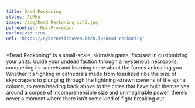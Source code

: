 ```yaml
---
title: Dead Reckoning
status: ALPHA
image: /img/Dead Reckoning ich3.jpg
patreontier: Hex-Processor
exclusive: true
url: 'https://cyberneticcoven.itch.io/dead-reckoning'
---
```


\*Dead Reckoning\* is a small-scale, skirmish game, focused in customizing your units. Guide your undead faction through a mysterious necropolis, conquering its secrets and learning more about the forces animating you. Whether it’s fighting in cathedrals made from fossilized ribs the size of skyscrapers to plunging through the lightning-strewn caverns of the spinal column, to even heading back above to the cities that have built themselves around a corpse of incomprehensible size and unimaginable power, there’s never a moment where there isn’t some kind of fight breaking out.
